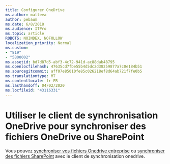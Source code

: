 ```yaml
---
title: Configurer OneDrive
ms.author: matteva
author: pebaum
ms.date: 6/8/2018
ms.audience: ITPro
ms.topic: article
ROBOTS: NOINDEX, NOFOLLOW
localization_priority: Normal
ms.custom:
- "819"
- "5800002"
ms.assetid: bd7d87d5-abf3-4c72-941d-ac88dab48795
ms.openlocfilehash: 47635cd7fbe55b4d5dc2d38259877a7c0e184b51
ms.sourcegitcommit: aff07e85010fe85c026218ef8d64ab721f7fe0b5
ms.translationtype: MT
ms.contentlocale: fr-FR
ms.lasthandoff: 04/02/2020
ms.locfileid: "43116331"
---
```

# <a name="use-the-onedrive-sync-client-to-sync-onedrive-or-sharepoint-files"></a>Utiliser le client de synchronisation OneDrive pour synchroniser des fichiers OneDrive ou SharePoint

Vous pouvez [synchroniser vos fichiers Onedrive entreprise](https://go.microsoft.com/fwlink/?linkid=533375) ou [synchroniser des fichiers SharePoint](https://go.microsoft.com/fwlink/?linkid=871666) avec le client de synchronisation onedrive.
  